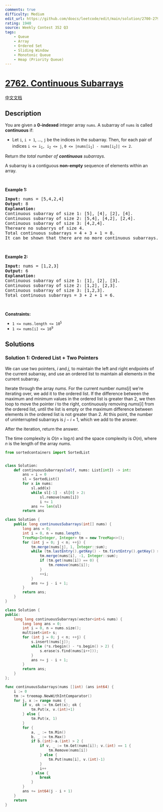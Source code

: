 ```yaml
---
comments: true
difficulty: Medium
edit_url: https://github.com/doocs/leetcode/edit/main/solution/2700-2799/2762.Continuous%20Subarrays/README_EN.md
rating: 1940
source: Weekly Contest 352 Q3
tags:
    - Queue
    - Array
    - Ordered Set
    - Sliding Window
    - Monotonic Queue
    - Heap (Priority Queue)
---
```


<!-- problem:start -->

# [2762. Continuous Subarrays](https://leetcode.com/problems/continuous-subarrays)

[中文文档](/solution/2700-2799/2762.Continuous%20Subarrays/README.md)

## Description

<!-- description:start -->

<p>You are given a <strong>0-indexed</strong> integer array <code>nums</code>. A subarray of <code>nums</code> is called <strong>continuous</strong> if:</p>

<ul>
	<li>Let <code>i</code>, <code>i + 1</code>, ..., <code>j</code><sub> </sub>be the indices in the subarray. Then, for each pair of indices <code>i &lt;= i<sub>1</sub>, i<sub>2</sub> &lt;= j</code>, <code><font face="monospace">0 &lt;=</font> |nums[i<sub>1</sub>] - nums[i<sub>2</sub>]| &lt;= 2</code>.</li>
</ul>

<p>Return <em>the total number of <strong>continuous</strong> subarrays.</em></p>

<p>A subarray is a contiguous <strong>non-empty</strong> sequence of elements within an array.</p>

<p>&nbsp;</p>
<p><strong class="example">Example 1:</strong></p>

<pre>
<strong>Input:</strong> nums = [5,4,2,4]
<strong>Output:</strong> 8
<strong>Explanation:</strong> 
Continuous subarray of size 1: [5], [4], [2], [4].
Continuous subarray of size 2: [5,4], [4,2], [2,4].
Continuous subarray of size 3: [4,2,4].
Thereare no subarrys of size 4.
Total continuous subarrays = 4 + 3 + 1 = 8.
It can be shown that there are no more continuous subarrays.
</pre>

<p>&nbsp;</p>

<p><strong class="example">Example 2:</strong></p>

<pre>
<strong>Input:</strong> nums = [1,2,3]
<strong>Output:</strong> 6
<strong>Explanation:</strong> 
Continuous subarray of size 1: [1], [2], [3].
Continuous subarray of size 2: [1,2], [2,3].
Continuous subarray of size 3: [1,2,3].
Total continuous subarrays = 3 + 2 + 1 = 6.
</pre>

<p>&nbsp;</p>
<p><strong>Constraints:</strong></p>

<ul>
	<li><code>1 &lt;= nums.length &lt;= 10<sup>5</sup></code></li>
	<li><code>1 &lt;= nums[i] &lt;= 10<sup>9</sup></code></li>
</ul>

<!-- description:end -->

## Solutions

<!-- solution:start -->

### Solution 1: Ordered List + Two Pointers

We can use two pointers, $i$ and $j$, to maintain the left and right endpoints of the current subarray, and use an ordered list to maintain all elements in the current subarray.

Iterate through the array $nums$. For the current number $nums[i]$ we're iterating over, we add it to the ordered list. If the difference between the maximum and minimum values in the ordered list is greater than $2$, we then loop to move the pointer $i$ to the right, continuously removing $nums[i]$ from the ordered list, until the list is empty or the maximum difference between elements in the ordered list is not greater than $2$. At this point, the number of uninterrupted subarrays is $j - i + 1$, which we add to the answer.

After the iteration, return the answer.

The time complexity is $O(n \times \log n)$ and the space complexity is $O(n)$, where $n$ is the length of the array $nums$.

<!-- tabs:start -->

```python
from sortedcontainers import SortedList


class Solution:
    def continuousSubarrays(self, nums: List[int]) -> int:
        ans = i = 0
        sl = SortedList()
        for x in nums:
            sl.add(x)
            while sl[-1] - sl[0] > 2:
                sl.remove(nums[i])
                i += 1
            ans += len(sl)
        return ans
```

```java
class Solution {
    public long continuousSubarrays(int[] nums) {
        long ans = 0;
        int i = 0, n = nums.length;
        TreeMap<Integer, Integer> tm = new TreeMap<>();
        for (int j = 0; j < n; ++j) {
            tm.merge(nums[j], 1, Integer::sum);
            while (tm.lastEntry().getKey() - tm.firstEntry().getKey() > 2) {
                tm.merge(nums[i], -1, Integer::sum);
                if (tm.get(nums[i]) == 0) {
                    tm.remove(nums[i]);
                }
                ++i;
            }
            ans += j - i + 1;
        }
        return ans;
    }
}
```

```cpp
class Solution {
public:
    long long continuousSubarrays(vector<int>& nums) {
        long long ans = 0;
        int i = 0, n = nums.size();
        multiset<int> s;
        for (int j = 0; j < n; ++j) {
            s.insert(nums[j]);
            while (*s.rbegin() - *s.begin() > 2) {
                s.erase(s.find(nums[i++]));
            }
            ans += j - i + 1;
        }
        return ans;
    }
};
```

```go
func continuousSubarrays(nums []int) (ans int64) {
	i := 0
	tm := treemap.NewWithIntComparator()
	for j, x := range nums {
		if v, ok := tm.Get(x); ok {
			tm.Put(x, v.(int)+1)
		} else {
			tm.Put(x, 1)
		}
		for {
			a, _ := tm.Min()
			b, _ := tm.Max()
			if b.(int)-a.(int) > 2 {
				if v, _ := tm.Get(nums[i]); v.(int) == 1 {
					tm.Remove(nums[i])
				} else {
					tm.Put(nums[i], v.(int)-1)
				}
				i++
			} else {
				break
			}
		}
		ans += int64(j - i + 1)
	}
	return
}
```

<!-- tabs:end -->

<!-- solution:end -->

<!-- problem:end -->
